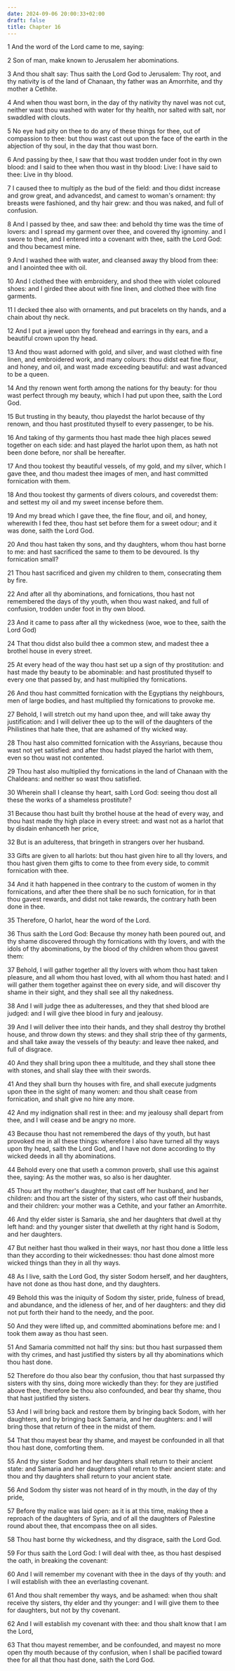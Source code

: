 ```yaml
---
date: 2024-09-06 20:00:33+02:00
draft: false
title: Chapter 16
---
```




1 And the word of the Lord came to me, saying:

2 Son of man, make known to Jerusalem her abominations.

3 And thou shalt say: Thus saith the Lord God to Jerusalem: Thy root, and thy nativity is of the land of Chanaan, thy father was an Amorrhite, and thy mother a Cethite.

4 And when thou wast born, in the day of thy nativity thy navel was not cut, neither wast thou washed with water for thy health, nor salted with salt, nor swaddled with clouts.

5 No eye had pity on thee to do any of these things for thee, out of compassion to thee: but thou wast cast out upon the face of the earth in the abjection of thy soul, in the day that thou wast born.

6 And passing by thee, I saw that thou wast trodden under foot in thy own blood: and I said to thee when thou wast in thy blood: Live: I have said to thee: Live in thy blood.

7 I caused thee to multiply as the bud of the field: and thou didst increase and grow great, and advancedst, and camest to woman's ornament: thy breasts were fashioned, and thy hair grew: and thou was naked, and full of confusion.

8 And I passed by thee, and saw thee: and behold thy time was the time of lovers: and I spread my garment over thee, and covered thy ignominy. and I swore to thee, and I entered into a covenant with thee, saith the Lord God: and thou becamest mine.

9 And I washed thee with water, and cleansed away thy blood from thee: and I anointed thee with oil.

10 And I clothed thee with embroidery, and shod thee with violet coloured shoes: and I girded thee about with fine linen, and clothed thee with fine garments.

11 I decked thee also with ornaments, and put bracelets on thy hands, and a chain about thy neck.

12 And I put a jewel upon thy forehead and earrings in thy ears, and a beautiful crown upon thy head.

13 And thou wast adorned with gold, and silver, and wast clothed with fine linen, and embroidered work, and many colours: thou didst eat fine flour, and honey, and oil, and wast made exceeding beautiful: and wast advanced to be a queen.

14 And thy renown went forth among the nations for thy beauty: for thou wast perfect through my beauty, which I had put upon thee, saith the Lord God.

15 But trusting in thy beauty, thou playedst the harlot because of thy renown, and thou hast prostituted thyself to every passenger, to be his.

16 And taking of thy garments thou hast made thee high places sewed together on each side: and hast played the harlot upon them, as hath not been done before, nor shall be hereafter.

17 And thou tookest thy beautiful vessels, of my gold, and my silver, which I gave thee, and thou madest thee images of men, and hast committed fornication with them.

18 And thou tookest thy garments of divers colours, and coveredst them: and settest my oil and my sweet incense before them.

19 And my bread which I gave thee, the fine flour, and oil, and honey, wherewith I fed thee, thou hast set before them for a sweet odour; and it was done, saith the Lord God.

20 And thou hast taken thy sons, and thy daughters, whom thou hast borne to me: and hast sacrificed the same to them to be devoured. Is thy fornication small?

21 Thou hast sacrificed and given my children to them, consecrating them by fire.

22 And after all thy abominations, and fornications, thou hast not remembered the days of thy youth, when thou wast naked, and full of confusion, trodden under foot in thy own blood.

23 And it came to pass after all thy wickedness (woe, woe to thee, saith the Lord God)

24 That thou didst also build thee a common stew, and madest thee a brothel house in every street.

25 At every head of the way thou hast set up a sign of thy prostitution: and hast made thy beauty to be abominable: and hast prostituted thyself to every one that passed by, and hast multiplied thy fornications.

26 And thou hast committed fornication with the Egyptians thy neighbours, men of large bodies, and hast multiplied thy fornications to provoke me.

27 Behold, I will stretch out my hand upon thee, and will take away thy justification: and I will deliver thee up to the will of the daughters of the Philistines that hate thee, that are ashamed of thy wicked way.

28 Thou hast also committed fornication with the Assyrians, because thou wast not yet satisfied: and after thou hadst played the harlot with them, even so thou wast not contented.

29 Thou hast also multiplied thy fornications in the land of Chanaan with the Chaldeans: and neither so wast thou satisfied.

30 Wherein shall I cleanse thy heart, saith Lord God: seeing thou dost all these the works of a shameless prostitute?

31 Because thou hast built thy brothel house at the head of every way, and thou hast made thy high place in every street: and wast not as a harlot that by disdain enhanceth her price,

32 But is an adulteress, that bringeth in strangers over her husband.

33 Gifts are given to all harlots: but thou hast given hire to all thy lovers, and thou hast given them gifts to come to thee from every side, to commit fornication with thee.

34 And it hath happened in thee contrary to the custom of women in thy fornications, and after thee there shall be no such fornication, for in that thou gavest rewards, and didst not take rewards, the contrary hath been done in thee.

35 Therefore, O harlot, hear the word of the Lord.

36 Thus saith the Lord God: Because thy money hath been poured out, and thy shame discovered through thy fornications with thy lovers, and with the idols of thy abominations, by the blood of thy children whom thou gavest them:

37 Behold, I will gather together all thy lovers with whom thou hast taken pleasure, and all whom thou hast loved, with all whom thou hast hated: and I will gather them together against thee on every side, and will discover thy shame in their sight, and they shall see all thy nakedness.

38 And I will judge thee as adulteresses, and they that shed blood are judged: and I will give thee blood in fury and jealousy.

39 And I will deliver thee into their hands, and they shall destroy thy brothel house, and throw down thy stews: and they shall strip thee of thy garments, and shall take away the vessels of thy beauty: and leave thee naked, and full of disgrace.

40 And they shall bring upon thee a multitude, and they shall stone thee with stones, and shall slay thee with their swords.

41 And they shall burn thy houses with fire, and shall execute judgments upon thee in the sight of many women: and thou shalt cease from fornication, and shalt give no hire any more.

42 And my indignation shall rest in thee: and my jealousy shall depart from thee, and I will cease and be angry no more.

43 Because thou hast not remembered the days of thy youth, but hast provoked me in all these things: wherefore I also have turned all thy ways upon thy head, saith the Lord God, and I have not done according to thy wicked deeds in all thy abominations.

44 Behold every one that useth a common proverb, shall use this against thee, saying: As the mother was, so also is her daughter.

45 Thou art thy mother's daughter, that cast off her husband, and her children: and thou art the sister of thy sisters, who cast off their husbands, and their children: your mother was a Cethite, and your father an Amorrhite.

46 And thy elder sister is Samaria, she and her daughters that dwell at thy left hand: and thy younger sister that dwelleth at thy right hand is Sodom, and her daughters.

47 But neither hast thou walked in their ways, nor hast thou done a little less than they according to their wickednesses: thou hast done almost more wicked things than they in all thy ways.

48 As I live, saith the Lord God, thy sister Sodom herself, and her daughters, have not done as thou hast done, and thy daughters.

49 Behold this was the iniquity of Sodom thy sister, pride, fulness of bread, and abundance, and the idleness of her, and of her daughters: and they did not put forth their hand to the needy, and the poor.

50 And they were lifted up, and committed abominations before me: and I took them away as thou hast seen.

51 And Samaria committed not half thy sins: but thou hast surpassed them with thy crimes, and hast justified thy sisters by all thy abominations which thou hast done.

52 Therefore do thou also bear thy confusion, thou that hast surpassed thy sisters with thy sins, doing more wickedly than they: for they are justified above thee, therefore be thou also confounded, and bear thy shame, thou that hast justified thy sisters.

53 And I will bring back and restore them by bringing back Sodom, with her daughters, and by bringing back Samaria, and her daughters: and I will bring those that return of thee in the midst of them.

54 That thou mayest bear thy shame, and mayest be confounded in all that thou hast done, comforting them.

55 And thy sister Sodom and her daughters shall return to their ancient state: and Samaria and her daughters shall return to their ancient state: and thou and thy daughters shall return to your ancient state.

56 And Sodom thy sister was not heard of in thy mouth, in the day of thy pride,

57 Before thy malice was laid open: as it is at this time, making thee a reproach of the daughters of Syria, and of all the daughters of Palestine round about thee, that encompass thee on all sides.

58 Thou hast borne thy wickedness, and thy disgrace, saith the Lord God.

59 For thus saith the Lord God: I will deal with thee, as thou hast despised the oath, in breaking the covenant:

60 And I will remember my covenant with thee in the days of thy youth: and I will establish with thee an everlasting covenant.

61 And thou shalt remember thy ways, and be ashamed: when thou shalt receive thy sisters, thy elder and thy younger: and I will give them to thee for daughters, but not by thy covenant.

62 And I will establish my covenant with thee: and thou shalt know that I am the Lord,

63 That thou mayest remember, and be confounded, and mayest no more open thy mouth because of thy confusion, when I shall be pacified toward thee for all that thou hast done, saith the Lord God.

